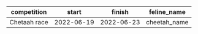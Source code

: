 |competition|start|finish|feline_name|
|------------|------|-------|---------|
|Chetaah race| 2022-06-19|2022-06-23|cheetah_name|
